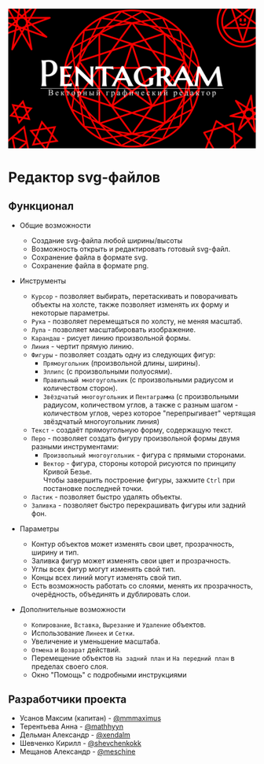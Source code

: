 [![](img/main_logo.png)](https://bmstu-iu9.github.io/ptp2021-3-vector-editor/)

# Редактор svg-файлов

## Функционал

* Общие возможности
  * Создание svg-файла любой ширины/высоты
  * Возможность открыть и редактировать готовый svg-файл.
  * Сохранение файла в формате svg.
  * Сохранение файла в формате png.

* Инструменты
  * `Курсор` - позволяет выбирать, перетаскивать и поворачивать объекты на холсте, также позволяет изменять их форму и некоторые параметры.
  * `Рука` - позволяет перемещаться по холсту, не меняя масштаб.
  * `Лупа` - позволяет масштабировать изображение.
  * `Карандаш` - рисует линию произвольной формы.
  * `Линия` - чертит прямую линию.
  * `Фигуры` - позволяет создать одну из следующих фигур:
    * `Прямоугольник` (произвольной длины, ширины).
    * `Эллипс` (с произвольными полуосями).
    * `Правильный многоугольник` (с произвольными радиусом и количеством сторон).
    * `Звёздчатый многоугольник` и `Пентаграмма` (с произвольными радиусом, количеством углов, а также с разным шагом - количеством углов, через которое "перепрыгивает" чертящая звёздчатый многоугольник линия)
  * `Текст` - создаёт прямоугольную форму, содержащую текст.
  * `Перо` - позволяет создать фигуру произвольной формы двумя разными инструментами:
    * `Произвольный многоугольник` - фигура с прямыми сторонами.
    * `Вектор` - фигура, стороны которой рисуются по принципу Кривой Безье.
    <br>Чтобы завершить построение фигуры, зажмите `Ctrl` при постановке последней точки.
  * `Ластик` - позволяет быстро удалять объекты.
  * `Заливка` - позволяет быстро перекрашивать фигуры или задний фон.

* Параметры
  * Контур объектов может изменять свои цвет, прозрачность, ширину и тип. 
  * Заливка фигур может изменять свои цвет и прозрачность.
  * Углы всех фигур могут изменять свой тип.
  * Концы всех линий могут изменять свой тип.
  * Есть возможность работать со слоями, менять их прозрачность, очерёдность, объединять и дублировать слои.

* Дополнительные возможности
  * `Копирование`, `Вставка`, `Вырезание` и `Удаление` объектов.
  * Использование `Линеек` и `Сетки`.
  * Увеличение и уменьшение масштаба.
  * `Отмена` и `Возврат` действий.
  * Перемещение объектов `На задний план` и `На передний план` в пределах своего слоя.
  * Окно "Помощь" с подробными инструкциями

## Разработчики проекта

* Усанов Максим (капитан) - <a href=https://github.com/Mmmaximus> @mmmaximus </a>  
* Терентьева Анна - <a href=https://github.com/mathhyyn> @mathhyyn </a>
* Дельман Александр - <a href=https://github.com/xendalm> @xendalm </a>
* Шевченко Кирилл - <a href=https://github.com/shevchenkokk> @shevchenkokk </a>
* Мещанов Александр - <a href=https://github.com/Meschine> @meschine </a> 
